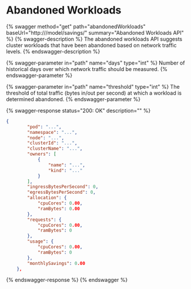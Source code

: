 # Abandoned Workloads

{% swagger method="get" path="abandonedWorkloads" baseUrl="http://<kubecost-address>/model/savings/" summary="Abandoned Workloads API" %}
{% swagger-description %}
The abandoned workloads API suggests cluster workloads that have been abandoned based on network traffic levels.
{% endswagger-description %}

{% swagger-parameter in="path" name="days" type="int" %}
Number of historical days over which network traffic should be measured.
{% endswagger-parameter %}

{% swagger-parameter in="path" name="threshold" type="int" %}
The threshold of total traffic (bytes in/out per second) at which a workload is determined abandoned.
{% endswagger-parameter %}

{% swagger-response status="200: OK" description="" %}

```json
{
        "pod": "...",
        "namespace": "...",
        "node": "...",
        "clusterId": "...",
        "clusterName": "...",
        "owners": [
            {
                "name": "...",
                "kind": "..."
            }
        ],
        "ingressBytesPerSecond": 0,
        "egressBytesPerSecond": 0,
        "allocation": {
            "cpuCores": 0.00,
            "ramBytes": 0.00
        },
        "requests": {
            "cpuCores": 0.00,
            "ramBytes": 0
        },
        "usage": {
            "cpuCores": 0.00,
            "ramBytes": 0
        },
        "monthlySavings": 0.00
    },
```

{% endswagger-response %}
{% endswagger %}
